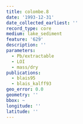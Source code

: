```yaml
---
title: colombe.8
date: '1993-12-31'
date_collected_earliest: ''
record_type: core
medium: lake_sediment
feature: '629'
description: ''
parameters:
  - Pb/extractable
  - LOI
  - mass/dry
publications:
  - blais95
  - blais_kalff93
geo_error: 0.0
geometry: ''
bbox: ~
longitude: ''
latitude: ''
---
```

